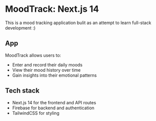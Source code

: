 # MoodTrack: Next.js 14 

This is a mood tracking application bulit as an attempt to learn full-stack development :)

## App

MoodTrack allows users to:
- Enter and record their daily moods
- View their mood history over time
- Gain insights into their emotional patterns

## Tech stack

- Next.js 14 for the frontend and API routes
- Firebase for backend and authentication
- TailwindCSS for styling
